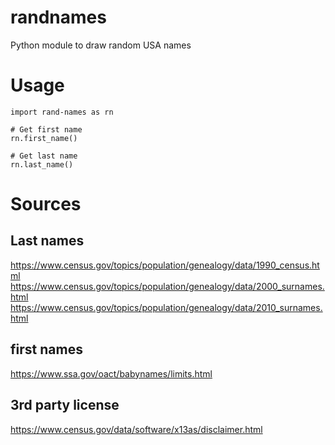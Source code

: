 # randnames
Python module to draw random USA names 

# Usage

```
import rand-names as rn

# Get first name
rn.first_name()

# Get last name
rn.last_name()
```

# Sources
## Last names
https://www.census.gov/topics/population/genealogy/data/1990_census.html
https://www.census.gov/topics/population/genealogy/data/2000_surnames.html
https://www.census.gov/topics/population/genealogy/data/2010_surnames.html

## first names
https://www.ssa.gov/oact/babynames/limits.html

## 3rd party license
https://www.census.gov/data/software/x13as/disclaimer.html